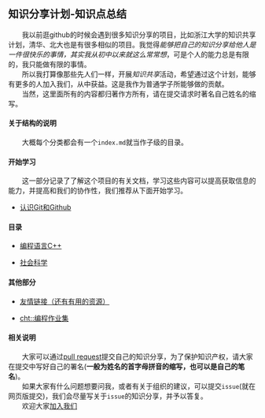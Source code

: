 ## 知识分享计划-知识点总结

&emsp;&emsp;我以前逛github的时候会遇到很多知识分享的项目，比如浙江大学的知识共享计划，清华、北大也是有很多相似的项目。我觉得*能够把自己的知识分享给他人是一件很快乐的事情，其实我从初中以来就这么常常想*，可是个人的能力总是有限的，我只能做有限的事情。
<br/>&emsp;&emsp;所以我打算像那些先人们一样，开展*知识共享*活动，希望通过这个计划，能够有更多的人加入我们，从中获益。这是我作为普通学子所能够做的贡献。
<br/>&emsp;&emsp;当然，这里面所有的内容都归著作方所有，请在提交请求时著名自己姓名的缩写。

#### 关于结构的说明

&emsp;&emsp;大概每个分类都会有一个`index.md`就当作子级的目录。

#### 开始学习

&emsp;&emsp;这一部分记录了了解这个项目的有关文档，学习这些内容可以提高获取信息的能力，并提高和我们的协作性，我们推荐从下面开始学习。

- [认识Git和Github](./帮助文档/认识Git和Github.md)

#### 目录

- [编程语言C++](./编程语言C++/index.md) 

- [社会科学](./社会科学/index.md)

#### 其他部分

- [友情链接（还有有用的资源）](./帮助文档/友情链接.md)

- [cht::编程作业集](https://github.com/h1542462994/homework.gallery)

#### 相关说明

&emsp;&emsp;大家可以通过[pull request](./帮助文档/认识Git和Github.md)提交自己的知识分享，为了保护知识产权，请大家在提交中写好自己的署名(**一般为姓名的首字母拼音的缩写，也可以是自己的笔名**)。
<br/>&emsp;&emsp;如果大家有什么问题想要问我，或者有关于组织的建议，可以提交`issue`(就在网页版提交)，我们会尽量写关于`issue`的知识分享，并予以答复。
<br/>&emsp;&emsp;欢迎大家[加入我们](https://github.com/TropicalTeamYard/tty.document)